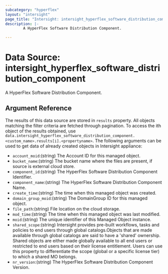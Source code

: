 ```yaml
---
subcategory: "hyperflex"
layout: "intersight"
page_title: "Intersight: intersight_hyperflex_software_distribution_component"
description: |-
        A HyperFlex Software Distribution Component.

---
```


# Data Source: intersight_hyperflex_software_distribution_component
A HyperFlex Software Distribution Component.
## Argument Reference
The results of this data source are stored in `results` property.
All objects matching the filter criteria are fetched through pagination.
To access the ith object of the results obtained, use `data.intersight_hyperflex_software_distribution_component.<custom_name>.results[i].<propertyname>`.
The following arguments can be used to get data of already created objects in Intersight appliance:
* `account_moid`:(string) The Account ID for this managed object. 
* `bucket_name`:(string) The bucket name where the files are present, if source is external cloud store. 
* `component_id`:(string) The HyperFlex Software Distribution Component Identifier. 
* `component_name`:(string) The HyperFlex Software Distribution Component Name. 
* `create_time`:(string) The time when this managed object was created. 
* `domain_group_moid`:(string) The DomainGroup ID for this managed object. 
* `file_path`:(string) File location on the cloud storage. 
* `mod_time`:(string) The time when this managed object was last modified. 
* `moid`:(string) The unique identifier of this Managed Object instance. 
* `shared_scope`:(string) Intersight provides pre-built workflows, tasks and policies to end users through global catalogs.Objects that are made available through global catalogs are said to have a 'shared' ownership. Shared objects are either made globally available to all end users or restricted to end users based on their license entitlement. Users can use this property to differentiate the scope (global or a specific license tier) to which a shared MO belongs. 
* `nr_version`:(string) The HyperFlex Software Distribution Component Version. 
 
